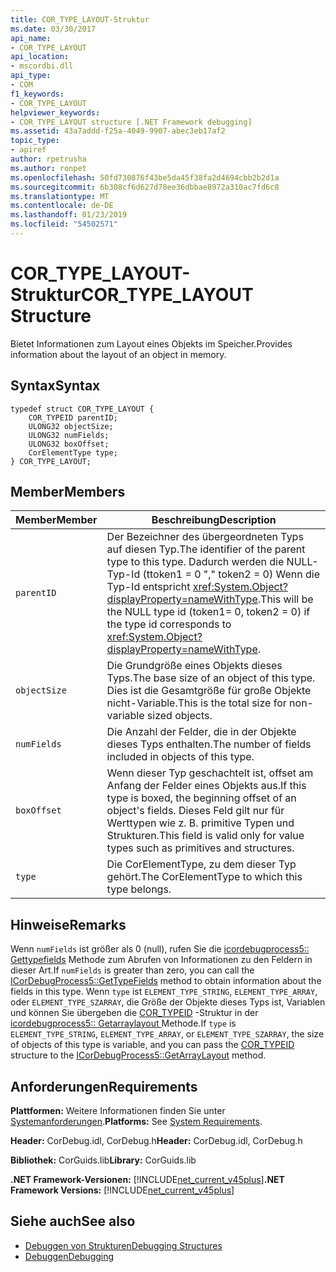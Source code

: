 ```yaml
---
title: COR_TYPE_LAYOUT-Struktur
ms.date: 03/30/2017
api_name:
- COR_TYPE_LAYOUT
api_location:
- mscordbi.dll
api_type:
- COM
f1_keywords:
- COR_TYPE_LAYOUT
helpviewer_keywords:
- COR_TYPE_LAYOUT structure [.NET Framework debugging]
ms.assetid: 43a7addd-f25a-4049-9907-abec3eb17af2
topic_type:
- apiref
author: rpetrusha
ms.author: ronpet
ms.openlocfilehash: 50fd730876f43be5da45f38fa2d4694cbb2b2d1a
ms.sourcegitcommit: 6b308cf6d627d78ee36dbbae8972a310ac7fd6c8
ms.translationtype: MT
ms.contentlocale: de-DE
ms.lasthandoff: 01/23/2019
ms.locfileid: "54502571"
---
```

# <a name="cortypelayout-structure"></a><span data-ttu-id="1c38a-102">COR_TYPE_LAYOUT-Struktur</span><span class="sxs-lookup"><span data-stu-id="1c38a-102">COR_TYPE_LAYOUT Structure</span></span>
<span data-ttu-id="1c38a-103">Bietet Informationen zum Layout eines Objekts im Speicher.</span><span class="sxs-lookup"><span data-stu-id="1c38a-103">Provides information about the layout of an object in memory.</span></span>  
  
## <a name="syntax"></a><span data-ttu-id="1c38a-104">Syntax</span><span class="sxs-lookup"><span data-stu-id="1c38a-104">Syntax</span></span>  
  
```  
typedef struct COR_TYPE_LAYOUT {  
    COR_TYPEID parentID;  
    ULONG32 objectSize;  
    ULONG32 numFields;  
    ULONG32 boxOffset;  
    CorElementType type;  
} COR_TYPE_LAYOUT;  
```  
  
## <a name="members"></a><span data-ttu-id="1c38a-105">Member</span><span class="sxs-lookup"><span data-stu-id="1c38a-105">Members</span></span>  
  
|<span data-ttu-id="1c38a-106">Member</span><span class="sxs-lookup"><span data-stu-id="1c38a-106">Member</span></span>|<span data-ttu-id="1c38a-107">Beschreibung</span><span class="sxs-lookup"><span data-stu-id="1c38a-107">Description</span></span>|  
|------------|-----------------|  
|`parentID`|<span data-ttu-id="1c38a-108">Der Bezeichner des übergeordneten Typs auf diesen Typ.</span><span class="sxs-lookup"><span data-stu-id="1c38a-108">The identifier of the parent type to this type.</span></span> <span data-ttu-id="1c38a-109">Dadurch werden die NULL-Typ-Id (ttoken1 = 0 "," token2 = 0) Wenn die Typ-Id entspricht <xref:System.Object?displayProperty=nameWithType>.</span><span class="sxs-lookup"><span data-stu-id="1c38a-109">This will be the NULL type id (token1= 0, token2 = 0) if the type id corresponds to <xref:System.Object?displayProperty=nameWithType>.</span></span>|  
|`objectSize`|<span data-ttu-id="1c38a-110">Die Grundgröße eines Objekts dieses Typs.</span><span class="sxs-lookup"><span data-stu-id="1c38a-110">The base size of an object of this type.</span></span> <span data-ttu-id="1c38a-111">Dies ist die Gesamtgröße für große Objekte nicht-Variable.</span><span class="sxs-lookup"><span data-stu-id="1c38a-111">This is the total size for non-variable sized objects.</span></span>|  
|`numFields`|<span data-ttu-id="1c38a-112">Die Anzahl der Felder, die in der Objekte dieses Typs enthalten.</span><span class="sxs-lookup"><span data-stu-id="1c38a-112">The number of fields included in objects of this type.</span></span>|  
|`boxOffset`|<span data-ttu-id="1c38a-113">Wenn dieser Typ geschachtelt ist, offset am Anfang der Felder eines Objekts aus.</span><span class="sxs-lookup"><span data-stu-id="1c38a-113">If this type is boxed, the beginning offset of an object's fields.</span></span> <span data-ttu-id="1c38a-114">Dieses Feld gilt nur für Werttypen wie z. B. primitive Typen und Strukturen.</span><span class="sxs-lookup"><span data-stu-id="1c38a-114">This field is valid only for value types such as primitives and structures.</span></span>|  
|`type`|<span data-ttu-id="1c38a-115">Die CorElementType, zu dem dieser Typ gehört.</span><span class="sxs-lookup"><span data-stu-id="1c38a-115">The CorElementType to which this type belongs.</span></span>|  
  
## <a name="remarks"></a><span data-ttu-id="1c38a-116">Hinweise</span><span class="sxs-lookup"><span data-stu-id="1c38a-116">Remarks</span></span>  
 <span data-ttu-id="1c38a-117">Wenn `numFields` ist größer als 0 (null), rufen Sie die [icordebugprocess5:: Gettypefields](../../../../docs/framework/unmanaged-api/debugging/icordebugprocess5-gettypefields-method.md) Methode zum Abrufen von Informationen zu den Feldern in dieser Art.</span><span class="sxs-lookup"><span data-stu-id="1c38a-117">If `numFields` is greater than zero, you can call the [ICorDebugProcess5::GetTypeFields](../../../../docs/framework/unmanaged-api/debugging/icordebugprocess5-gettypefields-method.md) method to obtain information about the fields in this type.</span></span> <span data-ttu-id="1c38a-118">Wenn `type` ist `ELEMENT_TYPE_STRING`, `ELEMENT_TYPE_ARRAY`, oder `ELEMENT_TYPE_SZARRAY`, die Größe der Objekte dieses Typs ist, Variablen und können Sie übergeben die [COR_TYPEID](../../../../docs/framework/unmanaged-api/debugging/cor-typeid-structure.md) -Struktur in der [icordebugprocess5:: Getarraylayout ](../../../../docs/framework/unmanaged-api/debugging/icordebugprocess5-getarraylayout-method.md) Methode.</span><span class="sxs-lookup"><span data-stu-id="1c38a-118">If `type` is `ELEMENT_TYPE_STRING`, `ELEMENT_TYPE_ARRAY`, or `ELEMENT_TYPE_SZARRAY`, the size of objects of this type is variable, and you can pass the [COR_TYPEID](../../../../docs/framework/unmanaged-api/debugging/cor-typeid-structure.md) structure to the [ICorDebugProcess5::GetArrayLayout](../../../../docs/framework/unmanaged-api/debugging/icordebugprocess5-getarraylayout-method.md) method.</span></span>  
  
## <a name="requirements"></a><span data-ttu-id="1c38a-119">Anforderungen</span><span class="sxs-lookup"><span data-stu-id="1c38a-119">Requirements</span></span>  
 <span data-ttu-id="1c38a-120">**Plattformen:** Weitere Informationen finden Sie unter [Systemanforderungen](../../../../docs/framework/get-started/system-requirements.md).</span><span class="sxs-lookup"><span data-stu-id="1c38a-120">**Platforms:** See [System Requirements](../../../../docs/framework/get-started/system-requirements.md).</span></span>  
  
 <span data-ttu-id="1c38a-121">**Header:** CorDebug.idl, CorDebug.h</span><span class="sxs-lookup"><span data-stu-id="1c38a-121">**Header:** CorDebug.idl, CorDebug.h</span></span>  
  
 <span data-ttu-id="1c38a-122">**Bibliothek:** CorGuids.lib</span><span class="sxs-lookup"><span data-stu-id="1c38a-122">**Library:** CorGuids.lib</span></span>  
  
 <span data-ttu-id="1c38a-123">**.NET Framework-Versionen:** [!INCLUDE[net_current_v45plus](../../../../includes/net-current-v45plus-md.md)]</span><span class="sxs-lookup"><span data-stu-id="1c38a-123">**.NET Framework Versions:** [!INCLUDE[net_current_v45plus](../../../../includes/net-current-v45plus-md.md)]</span></span>  
  
## <a name="see-also"></a><span data-ttu-id="1c38a-124">Siehe auch</span><span class="sxs-lookup"><span data-stu-id="1c38a-124">See also</span></span>
- [<span data-ttu-id="1c38a-125">Debuggen von Strukturen</span><span class="sxs-lookup"><span data-stu-id="1c38a-125">Debugging Structures</span></span>](../../../../docs/framework/unmanaged-api/debugging/debugging-structures.md)
- [<span data-ttu-id="1c38a-126">Debuggen</span><span class="sxs-lookup"><span data-stu-id="1c38a-126">Debugging</span></span>](../../../../docs/framework/unmanaged-api/debugging/index.md)
